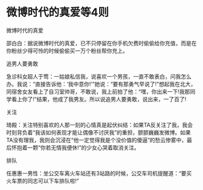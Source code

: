 # 微博时代的真爱等4则

微博时代的真爱 

邵白白：据说微博时代的真爱，已不只停留在你手机欠费时偷偷给你充值，而是在你粉丝少得可怜的时候偷偷买一万个粉丝帮你充上。 

追男人要勇敢 

急诊科女超人于莺：一姑娘私信我，说喜欢一个男孩，一直不敢表白，问我怎么办。我说：“直接告诉他：‘我中意你!’”她说：“要有那勇气早说了!”想起我在北大，同宿舍女友看上了自习室帅哥，不敢说，我上前拍了他：“嘿，你出来一下!我那同学看上你了!”结果，他成了我男友。所以说追男人要勇敢，说出来，一了百了! 

关注 

琦殿：关注特别喜欢的人那一刻的心情真是起伏纠结：如果TA反关注了我，我会时刻背负着“我该如何表现才能让偶像不讨厌我”的重担，颤颤巍巍发微博。如果TA没有理我，我则会沉浸在“他一定觉得我是个没价值的傻逼”的愁云惨雾中，最后怀抱着一颗“你若无情我便休!”的少女心哭着取消关注。 

排队 

任惠惠一男性：坐公交车离火车站还有3站路的时候，公交车司机提醒道：“要买火车票的同志可以下车排队啦!”